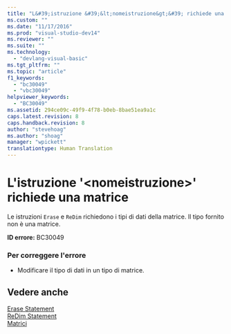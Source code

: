 ```yaml
---
title: "L&#39;istruzione &#39;&lt;nomeistruzione&gt;&#39; richiede una matrice | Microsoft Docs"
ms.custom: ""
ms.date: "11/17/2016"
ms.prod: "visual-studio-dev14"
ms.reviewer: ""
ms.suite: ""
ms.technology: 
  - "devlang-visual-basic"
ms.tgt_pltfrm: ""
ms.topic: "article"
f1_keywords: 
  - "bc30049"
  - "vbc30049"
helpviewer_keywords: 
  - "BC30049"
ms.assetid: 294ce09c-49f9-4f78-b0eb-8bae51ea9a1c
caps.latest.revision: 8
caps.handback.revision: 8
author: "stevehoag"
ms.author: "shoag"
manager: "wpickett"
translationtype: Human Translation
---
```

# L&#39;istruzione &#39;&lt;nomeistruzione&gt;&#39; richiede una matrice
Le istruzioni `Erase` e `ReDim` richiedono i tipi di dati della matrice. Il tipo fornito non è una matrice.  
  
 **ID errore:** BC30049  
  
### Per correggere l'errore  
  
-   Modificare il tipo di dati in un tipo di matrice.  
  
## Vedere anche  
 [Erase Statement](../../visual-basic/language-reference/statements/erase-statement.md)   
 [ReDim Statement](../../visual-basic/language-reference/statements/redim-statement.md)   
 [Matrici](../../visual-basic/programming-guide/language-features/arrays/index.md)